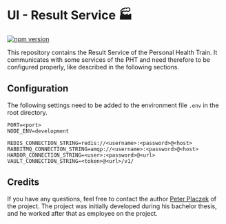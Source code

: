# UI - Result Service 🏭

[![npm version](https://badge.fury.io/js/@personalhealthtrain%2Fui-result-service.svg)](https://badge.fury.io/js/@personalhealthtrain%2Fui-result-service)

This repository contains the Result Service of the Personal Health Train.
It communicates with some services of the PHT and need therefore to be configured properly, like described 
in the following sections.

## Configuration
The following settings need to be added to the environment file `.env` in the root directory.
```
PORT=<port>
NODE_ENV=development

REDIS_CONNECTION_STRING=redis://<username>:<password>@<host>
RABBITMQ_CONNECTION_STRING=amqp://<username>:<password>@<host>
HARBOR_CONNECTION_STRING=<user>:<password>@<url>
VAULT_CONNECTION_STRING=<token>@<url>/v1/
```

## Credits
If you have any questions, feel free to contact the author [Peter Placzek](https://github.com/Tada5hi) of the project.
The project was initially developed during his bachelor thesis, and he worked after that as employee
on the project.
